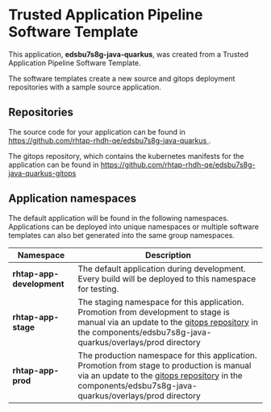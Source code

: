 # Trusted Application Pipeline Software Template

This application, **edsbu7s8g-java-quarkus**, was created from a Trusted Application Pipeline Software Template.

The software templates create a new source and gitops deployment repositories with a sample source application. 

## Repositories

The source code for your application can be found in [https://github.com/rhtap-rhdh-qe/edsbu7s8g-java-quarkus ](https://github.com/rhtap-rhdh-qe/edsbu7s8g-java-quarkus ).
 
The gitops repository, which contains the kubernetes manifests for the application can be found in 
[https://github.com/rhtap-rhdh-qe/edsbu7s8g-java-quarkus-gitops ](https://github.com/rhtap-rhdh-qe/edsbu7s8g-java-quarkus-gitops ) 

## Application namespaces 

The default application will be found in the following namespaces. Applications can be deployed into unique namespaces or multiple software templates can also bet generated into the same group namespaces.  

|  Namespace   |  Description   |  
| -------- | -------- |   
| **rhtap-app-development** | The default application during development. Every build will be deployed to this namespace for testing. | 
| **rhtap-app-stage** | The staging namespace for this application. Promotion from development to stage is manual via an update to the [gitops repository](https://github.com/rhtap-rhdh-qe/edsbu7s8g-java-quarkus-gitops ) in the components/edsbu7s8g-java-quarkus/overlays/prod directory |  
| **rhtap-app-prod** | The production namespace for this application. Promotion from stage to production is manual via an update to the [gitops repository](https://github.com/rhtap-rhdh-qe/edsbu7s8g-java-quarkus-gitops ) in the components/edsbu7s8g-java-quarkus/overlays/prod directory | 